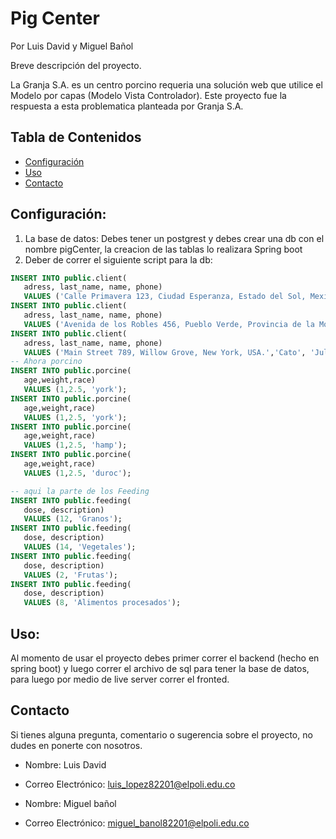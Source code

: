 # Pig Center
Por 
Luis David y
Miguel Bañol

Breve descripción del proyecto.

La Granja S.A. es un centro porcino requeria una solución web que utilice el Modelo por capas (Modelo Vista Controlador). Este proyecto fue la respuesta a esta problematica planteada por Granja S.A.

## Tabla de Contenidos

- [Configuración](#configuración)
- [Uso](#uso)
- [Contacto](#contacto)

## Configuración:

1. La base de datos: Debes tener un postgrest y debes crear una db con el nombre pigCenter, la creacion de las tablas lo realizara Spring boot
2. Deber de correr el siguiente script para la db:
 ```sql
INSERT INTO public.client(
	adress, last_name, name, phone)
	VALUES ('Calle Primavera 123, Ciudad Esperanza, Estado del Sol, Mexico.','Lopez', 'David','3504792685');
INSERT INTO public.client(
	adress, last_name, name, phone)
	VALUES ('Avenida de los Robles 456, Pueblo Verde, Provincia de la Montana, Espana.','Aurelius', 'Marcus','3504788182');
INSERT INTO public.client(
 	adress, last_name, name, phone)
	VALUES ('Main Street 789, Willow Grove, New York, USA.','Cato', 'Julius','3504792777');
-- Ahora porcino
INSERT INTO public.porcine(
	age,weight,race)
	VALUES (1,2.5, 'york');
INSERT INTO public.porcine(
	age,weight,race)
	VALUES (1,2.5, 'york');
INSERT INTO public.porcine(
	age,weight,race)
	VALUES (1,2.5, 'hamp');
INSERT INTO public.porcine(
	age,weight,race)
	VALUES (1,2.5, 'duroc');

-- aqui la parte de los Feeding
INSERT INTO public.feeding(
	dose, description)
	VALUES (12, 'Granos');
INSERT INTO public.feeding(
	dose, description)
	VALUES (14, 'Vegetales');
INSERT INTO public.feeding(
	dose, description)
	VALUES (2, 'Frutas');
INSERT INTO public.feeding(
	dose, description)
	VALUES (8, 'Alimentos procesados');
```
## Uso:
Al momento de usar el proyecto debes primer correr el backend (hecho en spring boot) y luego correr el archivo de sql para tener la base de datos, para luego por medio de live server correr el fronted.


## Contacto

Si tienes alguna pregunta, comentario o sugerencia sobre el proyecto, no dudes en ponerte con nosotros.

- Nombre: Luis David
- Correo Electrónico: luis_lopez82201@elpoli.edu.co

  
- Nombre: Miguel bañol
- Correo Electrónico: miguel_banol82201@elpoli.edu.co


